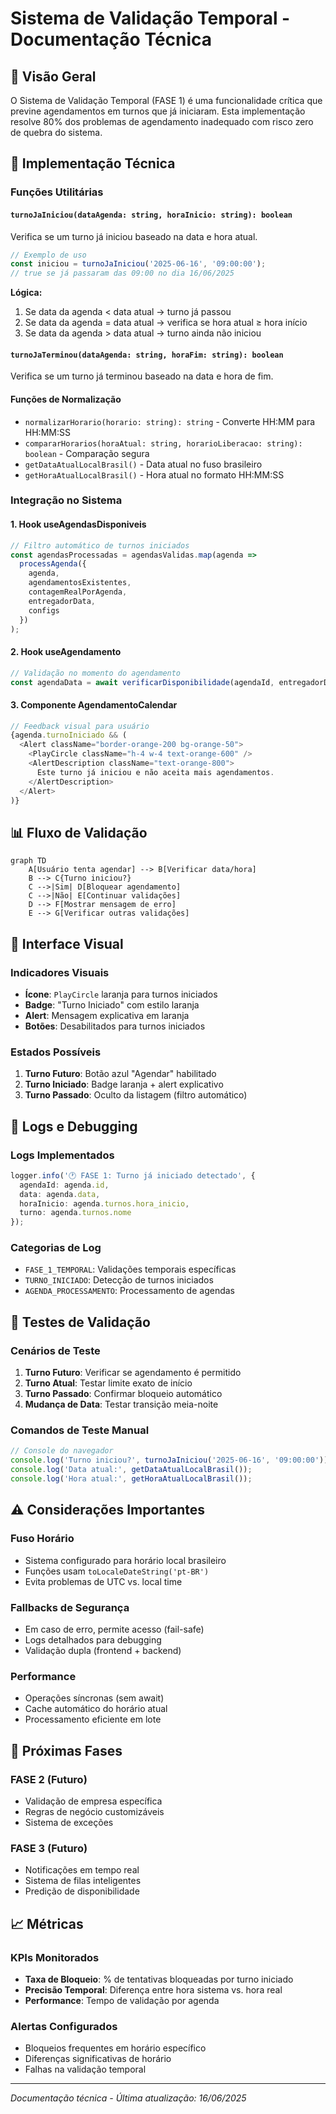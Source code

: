 
# Sistema de Validação Temporal - Documentação Técnica

## 🎯 Visão Geral

O Sistema de Validação Temporal (FASE 1) é uma funcionalidade crítica que previne agendamentos em turnos que já iniciaram. Esta implementação resolve 80% dos problemas de agendamento inadequado com risco zero de quebra do sistema.

## 🔧 Implementação Técnica

### Funções Utilitárias

#### `turnoJaIniciou(dataAgenda: string, horaInicio: string): boolean`
Verifica se um turno já iniciou baseado na data e hora atual.

```typescript
// Exemplo de uso
const iniciou = turnoJaIniciou('2025-06-16', '09:00:00');
// true se já passaram das 09:00 no dia 16/06/2025
```

**Lógica:**
1. Se data da agenda < data atual → turno já passou
2. Se data da agenda = data atual → verifica se hora atual ≥ hora início
3. Se data da agenda > data atual → turno ainda não iniciou

#### `turnoJaTerminou(dataAgenda: string, horaFim: string): boolean`
Verifica se um turno já terminou baseado na data e hora de fim.

#### Funções de Normalização
- `normalizarHorario(horario: string): string` - Converte HH:MM para HH:MM:SS
- `compararHorarios(horaAtual: string, horarioLiberacao: string): boolean` - Comparação segura
- `getDataAtualLocalBrasil()` - Data atual no fuso brasileiro
- `getHoraAtualLocalBrasil()` - Hora atual no formato HH:MM:SS

### Integração no Sistema

#### 1. Hook useAgendasDisponiveis
```typescript
// Filtro automático de turnos iniciados
const agendasProcessadas = agendasValidas.map(agenda => 
  processAgenda({
    agenda,
    agendamentosExistentes,
    contagemRealPorAgenda,
    entregadorData,
    configs
  })
);
```

#### 2. Hook useAgendamento
```typescript
// Validação no momento do agendamento
const agendaData = await verificarDisponibilidade(agendaId, entregadorData.id, tipo);
```

#### 3. Componente AgendamentoCalendar
```typescript
// Feedback visual para usuário
{agenda.turnoIniciado && (
  <Alert className="border-orange-200 bg-orange-50">
    <PlayCircle className="h-4 w-4 text-orange-600" />
    <AlertDescription className="text-orange-800">
      Este turno já iniciou e não aceita mais agendamentos.
    </AlertDescription>
  </Alert>
)}
```

## 📊 Fluxo de Validação

```mermaid
graph TD
    A[Usuário tenta agendar] --> B[Verificar data/hora]
    B --> C{Turno iniciou?}
    C -->|Sim| D[Bloquear agendamento]
    C -->|Não| E[Continuar validações]
    D --> F[Mostrar mensagem de erro]
    E --> G[Verificar outras validações]
```

## 🎨 Interface Visual

### Indicadores Visuais
- **Ícone**: `PlayCircle` laranja para turnos iniciados
- **Badge**: "Turno Iniciado" com estilo laranja
- **Alert**: Mensagem explicativa em laranja
- **Botões**: Desabilitados para turnos iniciados

### Estados Possíveis
1. **Turno Futuro**: Botão azul "Agendar" habilitado
2. **Turno Iniciado**: Badge laranja + alert explicativo
3. **Turno Passado**: Oculto da listagem (filtro automático)

## 📝 Logs e Debugging

### Logs Implementados
```typescript
logger.info('🕐 FASE 1: Turno já iniciado detectado', {
  agendaId: agenda.id,
  data: agenda.data,
  horaInicio: agenda.turnos.hora_inicio,
  turno: agenda.turnos.nome
});
```

### Categorias de Log
- `FASE_1_TEMPORAL`: Validações temporais específicas
- `TURNO_INICIADO`: Detecção de turnos iniciados
- `AGENDA_PROCESSAMENTO`: Processamento de agendas

## 🧪 Testes de Validação

### Cenários de Teste
1. **Turno Futuro**: Verificar se agendamento é permitido
2. **Turno Atual**: Testar limite exato de início
3. **Turno Passado**: Confirmar bloqueio automático
4. **Mudança de Data**: Testar transição meia-noite

### Comandos de Teste Manual
```javascript
// Console do navegador
console.log('Turno iniciou?', turnoJaIniciou('2025-06-16', '09:00:00'));
console.log('Data atual:', getDataAtualLocalBrasil());
console.log('Hora atual:', getHoraAtualLocalBrasil());
```

## ⚠️ Considerações Importantes

### Fuso Horário
- Sistema configurado para horário local brasileiro
- Funções usam `toLocaleDateString('pt-BR')`
- Evita problemas de UTC vs. local time

### Fallbacks de Segurança
- Em caso de erro, permite acesso (fail-safe)
- Logs detalhados para debugging
- Validação dupla (frontend + backend)

### Performance
- Operações síncronas (sem await)
- Cache automático do horário atual
- Processamento eficiente em lote

## 🔄 Próximas Fases

### FASE 2 (Futuro)
- Validação de empresa específica
- Regras de negócio customizáveis
- Sistema de exceções

### FASE 3 (Futuro)
- Notificações em tempo real
- Sistema de filas inteligentes
- Predição de disponibilidade

## 📈 Métricas

### KPIs Monitorados
- **Taxa de Bloqueio**: % de tentativas bloqueadas por turno iniciado
- **Precisão Temporal**: Diferença entre hora sistema vs. hora real
- **Performance**: Tempo de validação por agenda

### Alertas Configurados
- Bloqueios frequentes em horário específico
- Diferenças significativas de horário
- Falhas na validação temporal

---
*Documentação técnica - Última atualização: 16/06/2025*
